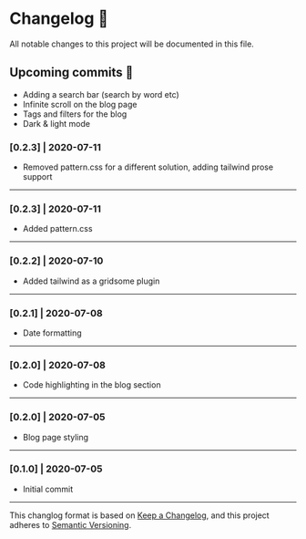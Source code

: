 # Changelog 📝

All notable changes to this project will be documented in this file.

## Upcoming commits 🚀

- Adding a search bar (search by word etc)
- Infinite scroll on the blog page
- Tags and filters for the blog
- Dark & light mode

### [0.2.3] | 2020-07-11

- Removed pattern.css for a different solution, adding tailwind prose support

---

### [0.2.3] | 2020-07-11

- Added pattern.css

---

### [0.2.2] | 2020-07-10

- Added tailwind as a gridsome plugin

---

### [0.2.1] | 2020-07-08

- Date formatting

---

### [0.2.0] | 2020-07-08

- Code highlighting in the blog section

---

### [0.2.0] | 2020-07-05

- Blog page styling

---

### [0.1.0] | 2020-07-05

- Initial commit

---

This changlog format is based on [Keep a Changelog](https://keepachangelog.com/en/1.0.0/), and this project adheres to [Semantic Versioning](https://semver.org/spec/v2.0.0.html).
